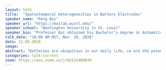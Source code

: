 ```yaml
---
layout: talk
title:  "Spatiotemporal Heterogeneities in Battery Electrodes"
speaker_name: "Peng Bai" 
speaker_url: "https://bailab.wustl.edu/"
speaker_school: "Washington University in St. Louis"
speaker_bio: "Professor Bai obtained his Bachelor’s degree in Automotive Engineering and PhD degree in Mechanical Engineering from Tsinghua University in 2007 and 2012, respectively. He continued his research in the Department of Chemical Engineering at MIT as a postdoctoral associate and research scientist, prior to joining Washington University in St. Louis as a tenure-track Assistant Professor in 2017. With his expertise in physics-based mathematical modeling and analytical electrochemistry, Professor Bai has published original research in scientific journals including Science, Nature Communications, Energy & Environmental Science, Joule, Nano Letters, etc. His unique contributions earned him the Oronzio and Niccolò De Nora Foundation Young Author Prize from the International Society of Electrochemistry (ISE) in 2014, and the ISE Prize for Electrochemical Materials Science in 2018."
talk_date: "10:00 AM MST, Nov. 20, 2020"
date: 11-02-2020
image:
abstract: "Batteries are ubiquitous in our daily life, so are the potential safety risks, as already witnessed by the fast development of portable electronic devices and electric cars. Designing safe batteries has been very challenging as the spatiotemporal heterogeneities already discovered in experimental systems have not been translated into rigorous mathematical formulas for practical implementation. In this seminar, we will see how the total current applied to the battery electrodes, both the phase-forming lithium metal anode and phase-transforming intercalation porous electrode, will inevitably get localized to surpass the safety limit by several orders of magnitude. The extreme local electrochemical dynamics, under the disguise of the safe total current, are responsible for the unexpected failures of batteries. While continuum-level mathematical models we developed can accurately explain the evolution of these heterogeneities, new methods of artificial intelligence may eventually help identify the fundamental reasons and multiscale characteristics of their initiation at the interface exchanging energy and materials."
categories: talk-current
zoom: https://asu.zoom.us/j/82521489839
---
```


